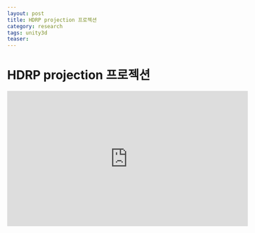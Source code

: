 ```yaml
---
layout: post
title: HDRP projection 프로젝션
category: research
tags: unity3d
teaser: 
---
```


# HDRP projection 프로젝션

<iframe width="560" height="315" src="https://www.youtube.com/embed/Jll3NSpCm78?si=Mu-Lhv3sxsNPkWGE" title="YouTube video player" frameborder="0" allow="accelerometer; autoplay; clipboard-write; encrypted-media; gyroscope; picture-in-picture; web-share" allowfullscreen></iframe>
